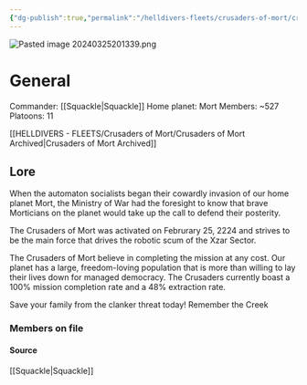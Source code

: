 ```yaml
---
{"dg-publish":true,"permalink":"/helldivers-fleets/crusaders-of-mort/crusaders-of-mort/","noteIcon":"","created":"2024-03-25T20:09:22.261+01:00","updated":"2024-04-01T23:42:50.225+02:00"}
---
```


![Pasted image 20240325201339.png](/img/user/Images/Pasted%20image%2020240325201339.png)
# General
Commander: [[Squackle\|Squackle]]
Home planet: Mort
Members: ~527
Platoons: 11

[[HELLDIVERS - FLEETS/Crusaders of Mort/Crusaders of Mort Archived\|Crusaders of Mort Archived]]

## Lore
When the automaton socialists began their cowardly invasion of our home planet Mort, the Ministry of War had the foresight to know that brave Morticians on the planet would take up the call to defend their posterity. 

The Crusaders of Mort was activated on Februrary 25, 2224 and strives to be the main force that drives the robotic scum of the Xzar Sector. 

The Crusaders of Mort believe in completing the mission at any cost. Our planet has a large, freedom-loving population that is more than willing to lay their lives down for managed democracy. The Crusaders currently boast a 100% mission completion rate and a 48% extraction rate. 

Save your family from the clanker threat today! 
Remember the Creek

### Members on file



#### Source
[[Squackle\|Squackle]]